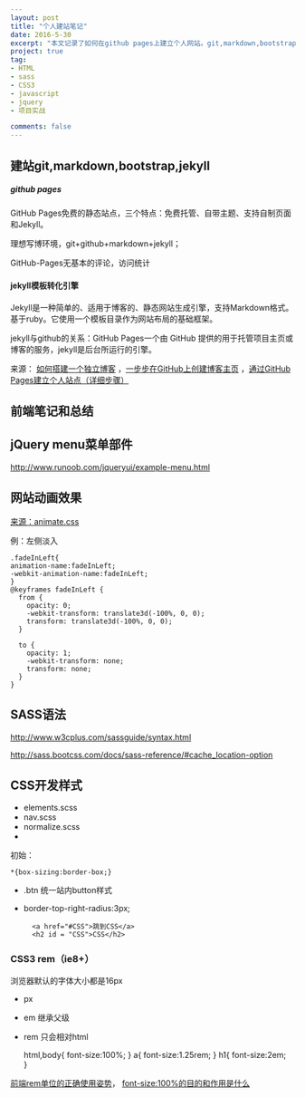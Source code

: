 ```yaml
---
layout: post
title: "个人建站笔记"
date: 2016-5-30
excerpt: "本文记录了如何在github pages上建立个人网站。git,markdown,bootstrap,jekyll。"
project: true
tag:
- HTML
- sass
- CSS3
- javascript
- jquery
- 项目实战

comments: false
---
```


## 建站git,markdown,bootstrap,jekyll
##### github pages

GitHub Pages免费的静态站点，三个特点：免费托管、自带主题、支持自制页面和Jekyll。

理想写博环境，git+github+markdown+jekyll；

GitHub-Pages无基本的评论，访问统计


#### jekyll模板转化引擎

Jekyll是一种简单的、适用于博客的、静态网站生成引擎，支持Markdown格式。基于ruby。它使用一个模板目录作为网站布局的基础框架。

jekyll与github的关系：GitHub Pages一个由 GitHub 提供的用于托管项目主页或博客的服务，jekyll是后台所运行的引擎。

来源：
<a href= "http://www.jianshu.com/p/05289a4bc8b2" target="_blank">如何搭建一个独立博客</a>
，<a href= "http://www.pchou.info/ssgithubPage/2013-01-03-build-github-blog-page-01.html" target="_blank">一步步在GitHub上创建博客主页</a>
，<a href = "http://www.cnblogs.com/purediy/archive/2013/03/07/2948892.html" target="_blank">通过GitHub Pages建立个人站点（详细步骤）</a>

## 前端笔记和总结

## jQuery menu菜单部件
http://www.runoob.com/jqueryui/example-menu.html



## 网站动画效果
<a href = "http://daneden.me/animate" target = "_blank">来源：animate.css</a>

例：左侧淡入

	.fadeInLeft{
	animation-name:fadeInLeft;
	-webkit-animation-name:fadeInLeft;
	}
	@keyframes fadeInLeft {
	  from {
	    opacity: 0;
	    -webkit-transform: translate3d(-100%, 0, 0);
	    transform: translate3d(-100%, 0, 0);
	  }
	
	  to {
	    opacity: 1;
	    -webkit-transform: none;
	    transform: none;
	  }
	}

## SASS语法
http://www.w3cplus.com/sassguide/syntax.html

http://sass.bootcss.com/docs/sass-reference/#cache_location-option

## CSS开发样式


- elements.scss 
- nav.scss
- normalize.scss
- 


初始：

	*{box-sizing:border-box;}


- .btn 统一站内button样式
- border-top-right-radius:3px;


		<a href="#CSS">跳到CSS</a>
		<h2 id = "CSS">CSS</h2> 


### CSS3 rem（ie8+）

浏览器默认的字体大小都是16px
- px  
- em	继承父级
- rem	只会相对html


	html,body{
	font-size:100%;
	}
	a{
	font-size:1.25rem;
	}
	h1{
		font-size:2em;		
	}

<a href= "http://www.tuicool.com/articles/eY7NZn" target = "_blank">前端rem单位的正确使用姿势</a>，
<a href= "http://www.jb51.net/css/145926.html" target = "_blank">font-size:100%的目的和作用是什么</a>

